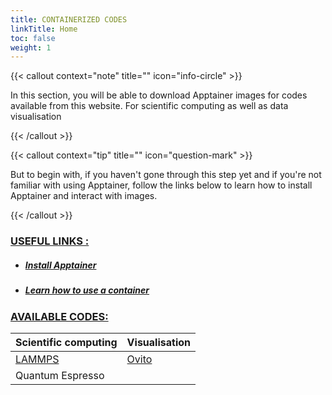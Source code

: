 ```yaml
---
title: CONTAINERIZED CODES
linkTitle: Home
toc: false
weight: 1
---
```


{{< callout context="note" title="" icon="info-circle" >}}

In this section, you will be able to download Apptainer images for codes available from this website. For scientific computing as well as data visualisation

{{< /callout >}}

{{< callout context="tip" title="" icon="question-mark" >}}

But to begin with, if you haven't gone through this step yet and if you're not familiar with using Apptainer, follow the links below to learn how to install Apptainer and interact with images.

{{< /callout >}}

### <u>USEFUL LINKS :</u>

- ##### <a href="/en/documentation/install-apptainer/howto/">Install Apptainer</a>
- ##### <a href="/en/documentation/use-apptainer-image/howto/">Learn how to use a container</a>


### <u>AVAILABLE CODES:</u> 

| Scientific computing                              | Visualisation                           |
| ------------------------------------------------ | --------------------------------------- |
| [<i class="icon-lammps"></i>LAMMPS](/en/codes/scientific-computing/lammps/) | [<i class="icon-ovito"></i>Ovito](/en/codes/visualisation/ovito/) |
| Quantum Espresso                                 |                                         |


<!-- <div class="row">

<div class="col right-border">

<div align="center">

### Calcul scientifique

<ul>
    <li><h4>LAMMPS</h4></li>
</ul>

</div>

</div>

<div class="col">

<div align="center">

### Visualisation

<ul>
    <li><h4>Ovito</h4></li>
</ul>

- #### Ovito

</div>

</div>

</div> -->